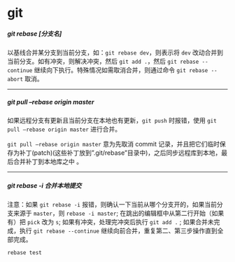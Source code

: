 # git



##### git rebase [分支名]
以基线合并某分支到当前分支，如：`git rebase dev`，则表示将 `dev` 改动合并到当前分支。如有冲突，则解决冲突，然后 `git add .`，然后 `git rebase --continue` 继续向下执行。特殊情况如需取消合并，则通过命令 `git rebase --abort` 取消。

---

##### git pull –rebase origin master 
如果远程分支有更新且当前分支在本地也有更新，`git push` 时报错，使用 `git pull –rebase origin master` 进行合并。

`git pull –rebase origin master` 意为先取消 commit 记录，并且把它们临时保存为补丁(patch)(这些补丁放到”.git/rebase”目录中)，之后同步远程库到本地，最后合并补丁到本地库之中 。

---

##### git rebase -i 合并本地提交
注意：如果 `git rebase -i` 报错，则确认一下当前从哪个分支开的，如果当前分支来源于 `master`，则 `rebase -i master`;
在跳出的编辑框中从第二行开始（如果有）把 `pick` 改为 `s`;
如果有冲突，处理完冲突后执行 `git add .` ;
如果合并未完成，执行 `git rebase --continue` 继续向前合并，重复第二、第三步操作直到全部完成。

```
rebase test
```